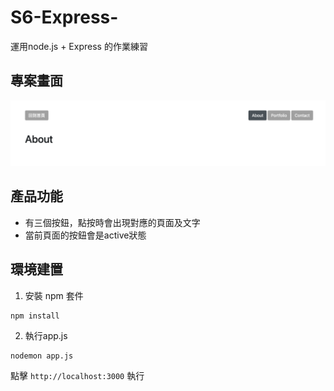 # S6-Express-

運用node.js + Express 的作業練習

## 專案畫面

![S6-Express-](/public/image/001.png)

## 產品功能

- 有三個按鈕，點按時會出現對應的頁面及文字
- 當前頁面的按鈕會是active狀態

## 環境建置

1. 安裝 npm 套件

```
npm install
```

2. 執行app.js
```
nodemon app.js
```

點擊 `http://localhost:3000` 執行